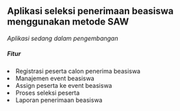 ## Aplikasi seleksi penerimaan beasiswa menggunakan metode SAW

<i>Aplikasi sedang dalam pengembangan</i>

<h5>Fitur</h5>
<li>Registrasi peserta calon penerima beasiswa</li>
<li>Manajemen event beasiswa</li>
<li>Assign peserta ke event beasiswa</li>
<li>Proses seleksi peserta</li>
<li>Laporan penerimaan beasiswa</li>
